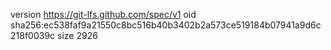 version https://git-lfs.github.com/spec/v1
oid sha256:ec538faf9a21550c8bc516b40b3402b2a573ce519184b07941a9d6c218f0039c
size 2926
